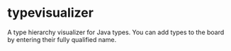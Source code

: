 # typevisualizer
A type hierarchy visualizer for Java types. You can add types to the board by entering their fully qualified name.
